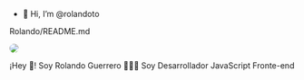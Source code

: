 - 👋 Hi, I’m @rolandoto

Rolando/README.md

<img  src='https://avatars.githubusercontent.com/u/74669938?v=4' class='imagen' />

<style >
 .imagen {
   border-radius:189px
 }
</style>




¡Hey 👋! Soy Rolando Guerrero 👨🏻‍💻
Soy Desarrollador JavaScript Fronte-end




